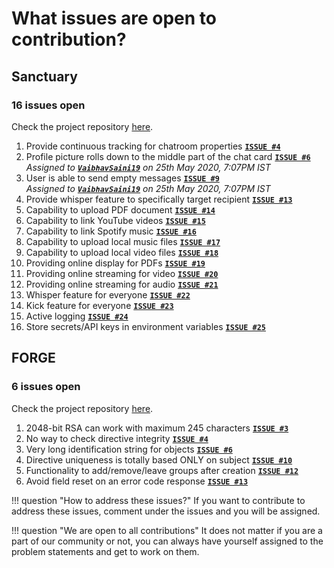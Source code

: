 # What issues are open to contribution?

## Sanctuary

### 16 issues open

Check the project repository [here](https://github.com/astrosonic/sanctuary/).

1.  Provide continuous tracking for chatroom properties [**`ISSUE #4`**](https://github.com/astrosonic/sanctuary/issues/4)
2.  Profile picture rolls down to the middle part of the chat card [**`ISSUE #6`**](https://github.com/astrosonic/sanctuary/issues/6)  
    *Assigned to [**`VaibhavSaini19`**](https://github.com/VaibhavSaini19) on 25th May 2020, 7:07PM IST*
3.  User is able to send empty messages [**`ISSUE #9`**](https://github.com/astrosonic/sanctuary/issues/9)  
    *Assigned to [**`VaibhavSaini19`**](https://github.com/VaibhavSaini19) on 25th May 2020, 7:07PM IST*
4.  Provide whisper feature to specifically target recipient [**`ISSUE #13`**](https://github.com/astrosonic/sanctuary/issues/13)
5.  Capability to upload PDF document [**`ISSUE #14`**](https://github.com/astrosonic/sanctuary/issues/14)
6.  Capability to link YouTube videos [**`ISSUE #15`**](https://github.com/astrosonic/sanctuary/issues/15)
7.  Capability to link Spotify music [**`ISSUE #16`**](https://github.com/astrosonic/sanctuary/issues/16)
8.  Capability to upload local music files [**`ISSUE #17`**](https://github.com/astrosonic/sanctuary/issues/17)
9.  Capability to upload local video files [**`ISSUE #18`**](https://github.com/astrosonic/sanctuary/issues/18)
10. Providing online display for PDFs [**`ISSUE #19`**](https://github.com/astrosonic/sanctuary/issues/19)
11. Providing online streaming for video [**`ISSUE #20`**](https://github.com/astrosonic/sanctuary/issues/20)
12. Providing online streaming for audio [**`ISSUE #21`**](https://github.com/astrosonic/sanctuary/issues/21)
13. Whisper feature for everyone [**`ISSUE #22`**](https://github.com/astrosonic/sanctuary/issues/22)
14. Kick feature for everyone [**`ISSUE #23`**](https://github.com/astrosonic/sanctuary/issues/23)
15. Active logging [**`ISSUE #24`**](https://github.com/astrosonic/sanctuary/issues/24)
16. Store secrets/API keys in environment variables [**`ISSUE #25`**](https://github.com/astrosonic/sanctuary/issues/25)

## FORGE

### 6 issues open

Check the project repository [here](https://github.com/astrosonic/forge/).

1. 2048-bit RSA can work with maximum 245 characters [**`ISSUE #3`**](https://github.com/astrosonic/forge/issues/3)
2. No way to check directive integrity [**`ISSUE #4`**](https://github.com/astrosonic/forge/issues/4)
3. Very long identification string for objects [**`ISSUE #6`**](https://github.com/astrosonic/forge/issues/6)
4. Directive uniqueness is totally based ONLY on subject [**`ISSUE #10`**](https://github.com/astrosonic/forge/issues/10)
5. Functionality to add/remove/leave groups after creation [**`ISSUE #12`**](https://github.com/astrosonic/forge/issues/12)
6. Avoid field reset on an error code response [**`ISSUE #13`**](https://github.com/astrosonic/forge/issues/13)

!!! question "How to address these issues?"
    If you want to contribute to address these issues, comment under the issues and you will be assigned.

!!! question "We are open to all contributions"
    It does not matter if you are a part of our community or not, you can always have yourself assigned to the problem statements and get to work on them.
